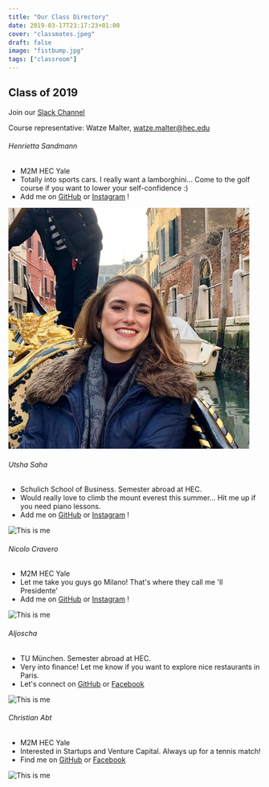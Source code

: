 ```yaml
---
title: "Our Class Directory"
date: 2019-03-17T23:17:23+01:00
cover: "classmates.jpeg"
draft: false
image: "fistbump.jpg"
tags: ["classroom"]
---
```

## Class of 2019

Join our [Slack Channel](https://join.slack.com/t/techdatainnovation/shared_invite/enQtNTc3MDM2MDQ2NzM2LTIxMzFhMGZlODRkYzhlYTNiNTc4OWMwZTcwMGUxMGNkMjUzOTQyYjIzNDQ0YmZmZWQzZWQ0NmU3NDE0MjQwNmM)

Course representative: Watze Malter, watze.malter@hec.edu

###### Henrietta Sandmann
<body>

* M2M HEC Yale
* Totally into sports cars. I really want a lamborghini... Come to the golf course if you want to lower your self-confidence :)
* Add me on [GitHub](https://github.com/henriettasa) or [Instagram](https://www.instagram.com/henriettavs/) !


![This is me](/static/henriettasa.jpg)
</body>

###### Utsha Saha

<body>

* Schulich School of Business. Semester abroad at HEC.
* Would really love to climb the mount everest this summer... Hit me up if you need piano lessons.
* Add me on [GitHub](https://github.com/utshasaha) or [Instagram](https://www.instagram.com/utshasaha/) !

![This is me](utsha.jpg)

</body>

###### Nicolo Cravero

<body>

* M2M HEC Yale
* Let me take you guys go Milano! That's where they call me 'Il Presidente'
* Add me on [GitHub](https://github.com/nicolocravero) or [Instagram](https://www.instagram.com/nicolocravero/) !


![This is me](/nicolocravero.jpg)

</body>

###### Aljoscha
<body>

* TU München. Semester abroad at HEC.
* Very into finance! Let me know if you want to explore nice restaurants in Paris.
* Let's connect on [GitHub](https://github.com/iamchrischi) or [Facebook](https://www.facebook.com/x0JingleBells230x)

![This is me](/Aljoscha.jpg)

</body>

###### Christian Abt
<body>

* M2M HEC Yale
* Interested in Startups and Venture Capital. Always up for a tennis match!
* Find me on [GitHub](https://github.com/iamchrischi) or [Facebook](https://www.facebook.com/x0JingleBells230x)

![This is me](/christianabt.jpg)

</body>
